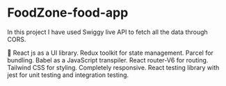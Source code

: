 # FoodZone-food-app
In this project I have used Swiggy live API to fetch all the data through CORS.

🚀 React js as a UI library.
 Redux toolkit for state management.
 Parcel for bundling.
 Babel as a JavaScript transpiler.
 React router-V6 for routing.
 Tailwind CSS for styling.
 Completely responsive.
 React testing library with jest for unit testing and integration testing.
